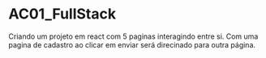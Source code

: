 # AC01_FullStack
Criando um projeto em react com 5 paginas interagindo entre si. Com uma pagina de cadastro ao clicar em enviar será direcinado para outra página.
